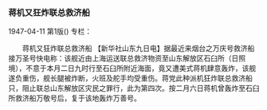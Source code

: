 ### 蒋机又狂炸联总救济船

1947-04-11
第1版()
专栏：

　　蒋机又狂炸联总救济船
    【新华社山东九日电】据最近来烟台之万庆号救济船接万圣号快电称：该舰近由上海运送联总救济物资至山东解放区石臼所（日照境），不意于本月二日九时行至石臼所附近海面，竟又遭美式蒋机肆意轰炸，该舰遂负重伤，舰长腿被炸断，火班及舵手均受重伤。蒋党此种派机狂炸联总救济船只，阻止联总山东解放区灾民之罪行，此为第四次。按二月六日蒋机曾轰炸至石臼所救济船万敬号后，复于该地轰炸万善号。
